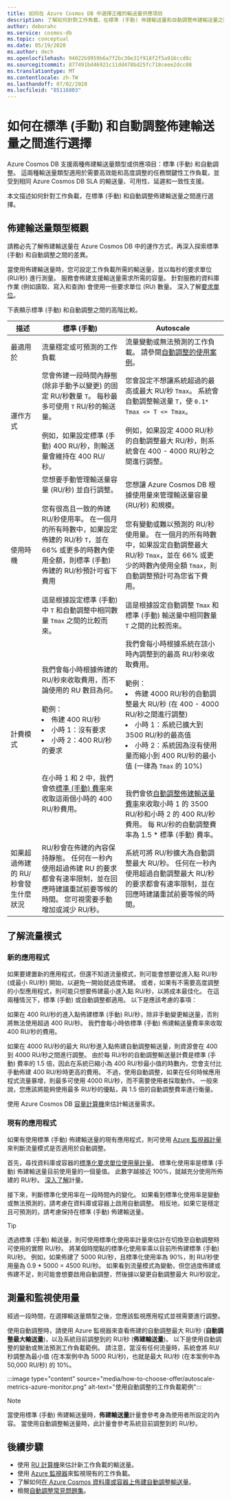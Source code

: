 ```yaml
---
title: 如何在 Azure Cosmos DB 中選擇正確的輸送量供應項目
description: 了解如何針對工作負載，在標準 (手動) 佈建輸送量和自動調整佈建輸送量之間進行選擇。
author: deborahc
ms.service: cosmos-db
ms.topic: conceptual
ms.date: 05/19/2020
ms.author: dech
ms.openlocfilehash: 94022b9959b6a7f2bc30e31f918f2f5a916ccd8c
ms.sourcegitcommit: 877491bd46921c11dd478bd25fc718ceee2dcc08
ms.translationtype: MT
ms.contentlocale: zh-TW
ms.lasthandoff: 07/02/2020
ms.locfileid: "85116803"
---
```

# <a name="how-to-choose-between-standard-manual-and-autoscale-provisioned-throughput"></a>如何在標準 (手動) 和自動調整佈建輸送量之間進行選擇 

Azure Cosmos DB 支援兩種佈建輸送量類型或供應項目：標準 (手動) 和自動調整。 這兩種輸送量類型適用於需要高效能和高度調整的任務關鍵性工作負載，並受到相同 Azure Cosmos DB SLA 的輸送量、可用性、延遲和一致性支援。

本文描述如何針對工作負載，在標準 (手動) 和自動調整佈建輸送量之間進行選擇。 

## <a name="overview-of-provisioned-throughput-types"></a>佈建輸送量類型概觀
請務必先了解佈建輸送量在 Azure Cosmos DB 中的運作方式，再深入探索標準 (手動) 和自動調整之間的差異。 

當使用佈建輸送量時，您可設定工作負載所需的輸送量，並以每秒的要求單位 (RU/秒) 進行測量。 服務會佈建支援輸送量需求所需的容量。 針對服務的資料庫作業 (例如讀取、寫入和查詢) 會使用一些要求單位 (RU) 數量。 深入了解[要求單位](request-units.md)。

下表顯示標準 (手動) 和自動調整之間的高階比較。

|描述|標準 (手動)|Autoscale|
|-------------|------|-------|
|最適用於|流量穩定或可預測的工作負載|流量變動或無法預測的工作負載。 請參閱[自動調整的使用案例](provision-throughput-autoscale.md#use-cases-of-autoscale)。|
|運作方式|您會佈建一段時間內靜態 (除非手動予以變更) 的固定 RU/秒數量 `T`。 每秒最多可使用 `T` RU/秒的輸送量。 <br/><br/>例如，如果設定標準 (手動) 400 RU/秒，則輸送量會維持在 400 RU/秒。|您會設定不想讓系統超過的最高或最大 RU/秒 `Tmax`。 系統會自動調整輸送量 `T`，使 `0.1* Tmax <= T <= Tmax`。 <br/><br/>例如，如果設定 4000 RU/秒的自動調整最大 RU/秒，則系統會在 400 - 4000 RU/秒之間進行調整。|
|使用時機|您想要手動管理輸送量容量 (RU/秒) 並自行調整。<br/><br/>您有很高且一致的佈建 RU/秒使用率。 在一個月的所有時數中，如果設定佈建的 RU/秒 `T`，並在 66% 或更多的時數內使用全額，則標準 (手動) 佈建的 RU/秒預計可省下費用<br/><br/>這是根據設定標準 (手動) 中 `T` 和自動調整中相同數量 `Tmax` 之間的比較而來。 |您想讓 Azure Cosmos DB 根據使用量來管理輸送量容量 (RU/秒) 和規模。<br/><br/>您有變動或難以預測的 RU/秒使用量。 在一個月的所有時數中，如果設定自動調整最大 RU/秒 `Tmax`，並在 66% 或更少的時數內使用全額 `Tmax`，則自動調整預計可為您省下費用。<br/><br/>這是根據設定自動調整 `Tmax` 和標準 (手動) 輸送量中相同數量 `T` 之間的比較而來。|
|計費模式|我們會每小時根據佈建的 RU/秒來收取費用，而不論使用的 RU 數目為何。<br/><br/>範例： <li>佈建 400 RU/秒</li><li>小時 1：沒有要求</li><li>小時 2：400 RU/秒的要求</li><br/><br/>在小時 1 和 2 中，我們會依[標準 (手動) 費率](https://azure.microsoft.com/pricing/details/cosmos-db/)來收取這兩個小時的 400 RU/秒費用。|我們會每小時根據系統在該小時內調整到的最高 RU/秒來收取費用。 <br/><br/>範例： <li>佈建 4000 RU/秒的自動調整最大 RU/秒 (在 400 - 4000 RU/秒之間進行調整)</li><li>小時 1：系統已擴大到 3500 RU/秒的最高值</li><li>小時 2：系統因為沒有使用量而縮小到 400 RU/秒的最小值 (一律為 `Tmax` 的 10%)</li><br/><br/>我們會依[自動調整佈建輸送量費率](https://azure.microsoft.com/pricing/details/cosmos-db/)來收取小時 1 的 3500 RU/秒和小時 2 的 400 RU/秒費用。 每 RU/秒的自動調整費率為 1.5 * 標準 (手動) 費率。
|如果超過佈建的 RU/秒會發生什麼狀況|RU/秒會在佈建的內容保持靜態。 任何在一秒內使用超過佈建 RU 的要求都會有速率限制，並在回應時建議重試前要等候的時間。 您可視需要手動增加或減少 RU/秒。| 系統可將 RU/秒擴大為自動調整最大 RU/秒。 任何在一秒內使用超過自動調整最大 RU/秒的要求都會有速率限制，並在回應時建議重試前要等候的時間。|

## <a name="understand-your-traffic-patterns"></a>了解流量模式

### <a name="new-applications"></a>新的應用程式 ###
如果要建置新的應用程式，但還不知道流量模式，則可能會想要從進入點 RU/秒 (或最小 RU/秒) 開始，以避免一開始就過度佈建。 或者，如果有不需要高度調整的小型應用程式，則可能只想要佈建最小進入點 RU/秒，以將成本最佳化。 在這兩種情況下，標準 (手動) 或自動調整都適用。 以下是應該考慮的事項：

如果在 400 RU/秒的進入點佈建標準 (手動) RU/秒，除非手動變更輸送量，否則將無法使用超過 400 RU/秒。 我們會每小時依標準 (手動) 佈建輸送量費率來收取 400 RU/秒的費用。

如果在 4000 RU/秒的最大 RU/秒進入點佈建自動調整輸送量，則資源會在 400 到 4000 RU/秒之間進行調整。 由於每 RU/秒的自動調整輸送量計費是標準 (手動) 費率的 1.5 倍，因此在系統已縮小為 400 RU/秒最小值的時數內，您會支付比手動佈建 400 RU/秒時更高的費用。 不過，使用自動調整，如果在任何時候應用程式流量暴增，則最多可使用 4000 RU/秒，而不需要使用者採取動作。 一般來說，您應該將能夠使用最多 RU/秒的優點，與 1.5 倍的自動調整費率進行衡量。

使用 Azure Cosmos DB [容量計算機](estimate-ru-with-capacity-planner.md)來估計輸送量需求。 

### <a name="existing-applications"></a>現有的應用程式 ###

如果有使用標準 (手動) 佈建輸送量的現有應用程式，則可使用 [Azure 監視器計量](../azure-monitor/insights/cosmosdb-insights-overview.md)來判斷流量模式是否適用於自動調整。 

首先，尋找資料庫或容器的[標準化要求單位使用量計量](monitor-normalized-request-units.md#view-the-normalized-request-unit-consumption-metric)。 標準化使用率是標準 (手動) 佈建輸送量目前使用量的一個量值。 此數字越接近 100%，就越充分使用所佈建的 RU/秒。 [深入了解](monitor-normalized-request-units.md#view-the-normalized-request-unit-consumption-metric)計量。

接下來，判斷標準化使用率在一段時間內的變化。 如果看到標準化使用率是變動或無法預測的，請考慮在資料庫或容器上啟用自動調整。 相反地，如果它是穩定且可預測的，請考慮保持在標準 (手動) 佈建輸送量。 

> [!TIP]
> 透過標準 (手動) 輸送量，則可使用標準化使用率計量來估計在切換至自動調整時可使用的實際 RU/秒。 將某個時間點的標準化使用率乘以目前所佈建標準 (手動) RU/秒。 例如，如果佈建了 5000 RU/秒，且標準化使用率為 90%，則 RU/秒使用量為 0.9 * 5000 = 4500 RU/秒。 如果看到流量模式為變動，但您過度佈建或佈建不足，則可能會想要啟用自動調整，然後據以變更自動調整最大 RU/秒設定。

## <a name="measure-and-monitor-your-usage"></a>測量和監視使用量
經過一段時間，在選擇輸送量類型之後，您應該監視應用程式並視需要進行調整。 

使用自動調整時，請使用 Azure 監視器來查看佈建的自動調整最大 RU/秒 (**自動調整最大輸送量**)，以及系統目前調整到的 RU/秒 (**佈建輸送量**)。 以下是使用自動調整的變動或無法預測工作負載範例。 請注意，當沒有任何流量時，系統會將 RU/秒調整為最小值 (在本案例中為 5000 RU/秒)，也就是最大 RU/秒 (在本案例中為 50,000 RU/秒) 的 10%。 

:::image type="content" source="media/how-to-choose-offer/autoscale-metrics-azure-monitor.png" alt-text="使用自動調整的工作負載範例":::

> [!NOTE]
> 當使用標準 (手動) 佈建輸送量時，**佈建輸送量**計量會參考身為使用者所設定的內容。 當使用自動調整輸送量時，此計量會參考系統目前調整到的 RU/秒。

## <a name="next-steps"></a>後續步驟
* 使用 [RU 計算機](https://cosmos.azure.com/capacitycalculator/)來估計新工作負載的輸送量。
* 使用 [Azure 監視器](monitor-cosmos-db.md#view-operation-level-metrics-for-azure-cosmos-db)來監視現有的工作負載。
* 了解如何[在 Azure Cosmos 資料庫或容器上佈建自動調整輸送量](how-to-provision-autoscale-throughput.md)。
* 檢閱[自動調整常見問題集](autoscale-faq.md)。